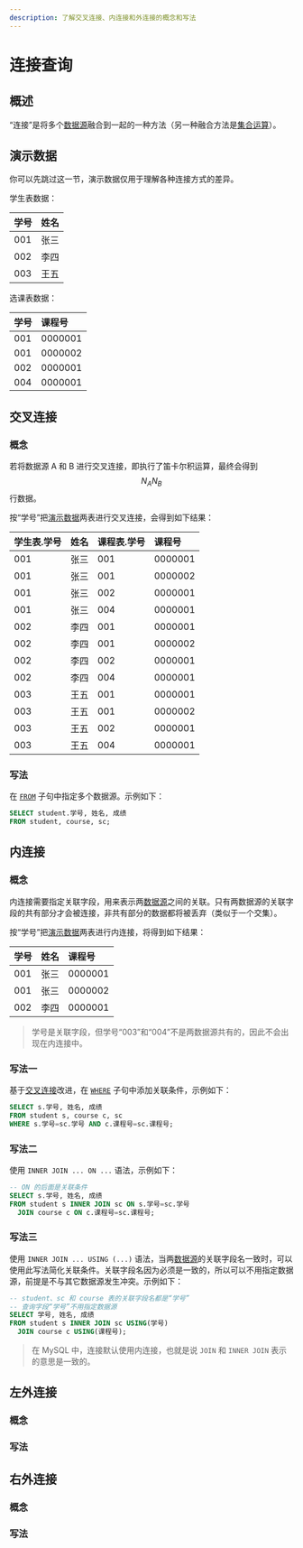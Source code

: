```yaml
---
description: 了解交叉连接、内连接和外连接的概念和写法
---
```


# 连接查询

## 概述 <a id="summary"></a>

“连接”是将多个[数据源](basic_query.md#from)融合到一起的一种方法（另一种融合方法是[集合运算](set_operation.md)）。

## 演示数据 <a id="demo_data"></a>

你可以先跳过这一节，演示数据仅用于理解各种连接方式的差异。

学生表数据：

| 学号 | 姓名 |
| :--- | :--- |
| 001 | 张三 |
| 002 | 李四 |
| 003 | 王五 |

选课表数据：

| 学号 | 课程号 |
| :--- | :--- |
| 001 | 0000001 |
| 001 | 0000002 |
| 002 | 0000001 |
| 004 | 0000001 |

## 交叉连接 <a id="cross_join"></a>

### 概念 <a id="concept_of_cross_join"></a>

若将数据源 A 和 B 进行交叉连接，即执行了笛卡尔积运算，最终会得到 $$N_{A}N_{B}$$ 行数据。  

按“学号”把[演示数据](join_query.md#yan-shi-shu-ju)两表进行交叉连接，会得到如下结果：

| 学生表.学号 | 姓名 | 课程表.学号 | 课程号 |
| :--- | :--- | :--- | :--- |
| 001 | 张三 | 001 | 0000001 |
| 001 | 张三 | 001 | 0000002 |
| 001 | 张三 | 002 | 0000001 |
| 001 | 张三 | 004 | 0000001 |
| 002 | 李四 | 001 | 0000001 |
| 002 | 李四 | 001 | 0000002 |
| 002 | 李四 | 002 | 0000001 |
| 002 | 李四 | 004 | 0000001 |
| 003 | 王五 | 001 | 0000001 |
| 003 | 王五 | 001 | 0000002 |
| 003 | 王五 | 002 | 0000001 |
| 003 | 王五 | 004 | 0000001 |

### 写法 <a id="usage_cross_join"></a>

在 [`FROM`](basic_query.md#from) 子句中指定多个数据源。示例如下：

```sql
SELECT student.学号, 姓名, 成绩
FROM student, course, sc;
```

## 内连接 <a id="inner_join"></a>

### 概念 <a id="concept_of_inner_join"></a>

内连接需要指定关联字段，用来表示两[数据源](basic_query.md#from)之间的关联。只有两数据源的关联字段的共有部分才会被连接，非共有部分的数据都将被丢弃（类似于一个交集）。

按“学号”把[演示数据](join_query.md#yan-shi-shu-ju)两表进行内连接，将得到如下结果：

| 学号 | 姓名 | 课程号 |
| :--- | :--- | :--- |
| 001 | 张三 | 0000001 |
| 001 | 张三 | 0000002 |
| 002 | 李四 | 0000001 |

> 学号是关联字段，但学号“003”和“004”不是两数据源共有的，因此不会出现在内连接中。

### 写法一 <a id="usage_inner_join_1"></a>

基于[交叉连接](join_query.md#cross_join)改进，在 [`WHERE`](basic_query.md#where) 子句中添加关联条件，示例如下：

```sql
SELECT s.学号, 姓名, 成绩
FROM student s, course c, sc
WHERE s.学号=sc.学号 AND c.课程号=sc.课程号;
```

### 写法二 <a id="usage_inner_join_2"></a>

使用 `INNER JOIN ... ON ...` 语法，示例如下：

```sql
-- ON 的后面是关联条件
SELECT s.学号, 姓名, 成绩
FROM student s INNER JOIN sc ON s.学号=sc.学号
  JOIN course c ON c.课程号=sc.课程号;
```

### 写法三 <a id="usage_inner_join_3"></a>

使用 `INNER JOIN ... USING (...)` 语法，当两[数据源](basic_query.md#from)的关联字段名一致时，可以使用此写法简化关联条件。关联字段名因为必须是一致的，所以可以不用指定数据源，前提是不与其它数据源发生冲突。示例如下：

```sql
-- student、sc 和 course 表的关联字段名都是“学号”
-- 查询字段“学号”不用指定数据源
SELECT 学号, 姓名, 成绩
FROM student s INNER JOIN sc USING(学号)
  JOIN course c USING(课程号);
```

> 在 MySQL 中，连接默认使用内连接，也就是说 `JOIN` 和 `INNER JOIN` 表示的意思是一致的。

## 左外连接 <a id="left_outer_join"></a>

### 概念 <a id="concept_of_left_out_join"></a>

### 写法 <a id="usage_left_out_join"></a>

## 右外连接 <a id="right_outer_join"></a>

### 概念 <a id="concept_of_right_out_join"></a>

### 写法 <a id="usage_right_out_join"></a>

